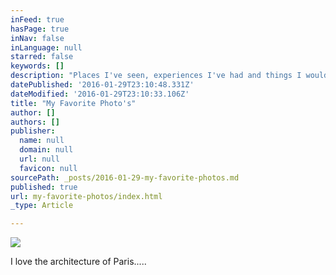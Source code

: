 ```yaml
---
inFeed: true
hasPage: true
inNav: false
inLanguage: null
starred: false
keywords: []
description: "Places I've seen, experiences I've had and things I would like to share"
datePublished: '2016-01-29T23:10:48.331Z'
dateModified: '2016-01-29T23:10:33.106Z'
title: "My Favorite Photo's"
author: []
authors: []
publisher:
  name: null
  domain: null
  url: null
  favicon: null
sourcePath: _posts/2016-01-29-my-favorite-photos.md
published: true
url: my-favorite-photos/index.html
_type: Article

---
```

![](https://the-grid-user-content.s3-us-west-2.amazonaws.com/e3a05677-bceb-480e-b9a7-1d6f75f76c93.jpg)

I love the architecture of Paris.....